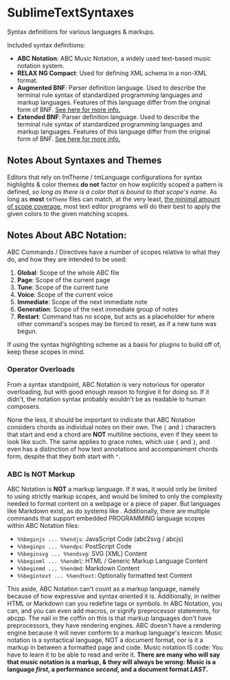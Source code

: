 # SublimeTextSyntaxes

Syntax definitions for various languages &amp; markups.

Included syntax definitions:

* **ABC Notation**: ABC Music Notation, a widely used text-based music notation system.
* **RELAX NG Compact**: Used for defining XML schema in a non-XML format.
* **Augmented BNF**: Parser definition language. Used to describe the terminal rule syntax of standardized programming languages and markup languages. Features of this language differ from the original form of BNF. [See here for more info.](https://tools.ietf.org/rfc/rfc5234.txt)
* **Extended BNF**: Parser definition language. Used to describe the terminal rule syntax of standardized programming languages and markup languages. Features of this language differ from the original form of BNF. [See here for more info.](http://www.cl.cam.ac.uk/~mgk25/iso-14977.pdf)

## Notes About Syntaxes and Themes

Editors that rely on tmTheme / tmLanguage configurations for syntax highlights &amp; color themes **do not** factor on how explicitly scoped a pattern is defined, _so long as there is a color that is bound to that scope's name._ As long as **most** `tmTheme` files can match, at the very least, [the minimal amount of scope coverage](http://www.sublimetext.com/docs/3/scope_naming.html#color_schemes), most text editor programs will do their best to apply the given colors to the given matching scopes.

## Notes About ABC Notation:

ABC Commands / Directives have a number of scopes relative to what they do, and how they are intended to be used:

1. **Global**: Scope of the whole ABC file
2. **Page**: Scope of the current page
3. **Tune**: Scope of the current tune
4. **Voice**: Scope of the current voice
5. **Immediate**: Scope of the next immediate note
6. **Generation**: Scope of the next immediate group of notes
7. **Restart**: Command has no scope, but acts as a placeholder for where other command's scopes may be forced to reset, as if a new tune was begun.

If using the syntax highlighting scheme as a basis for plugins to build off of, keep these scopes in mind.

### Operator Overloads

From a syntax standpoint, ABC Notation is very notorious for operator overloading, but with good enough reason to forgive it for doing so. If it didn't, the notation syntax probably wouldn't be as readable to human composers.

None the less, it should be important to indicate that ABC Notation considers chords as individual notes on their own. The `[` and `]` characters that start and end a chord are **NOT** multiline sections, even if they seem to look like such. The same applies to grace notes, which use `{` and `}`, and even has a distinction of how text annotations and accompaniment chords form, despite that they both start with `"`.

### ABC Is **NOT** Markup

ABC Notation is **NOT** a markup language. If it was, it would only be limited to using strictly markup scopes, and would be limited to only the complexity needed to format content on a webpage or a piece of paper. But languages like Markdown exist, as do systems like . Additionally, there are multiple commands that support embedded PROGRAMMING language scopes within ABC Notation files:

* `%%beginjs ... %%endjs`: JavaScript Code (abc2svg / abcjs)
* `%%beginps ... %%endps`: PostScript Code
* `%%beginsvg ... %%endsvg`: SVG [XML] Content
* `%%beginml ... %%endml`: HTML / Generic Markup Language Content
* `%%beginmd ... %%endmd`: Markdown Content
* `%%begintext ... %%endtext`: Optionally formatted text Content

This aside, ABC Notation can't count as a markup language, namely because of how expressive and syntax oriented it is. Additionally, in neither HTML or Markdown can you redefine tags or symbols. In ABC Notation, you can, and you can even add macros, or signify preprocessor statements, for abcpp. The nail in the coffin on this is that markup languages don't have preprocessors, they have rendering engines. ABC doesn't have a rendering engine because it will never conform to a markup language's lexicon: Music notation is a syntactical language, NOT a document format, nor is it a markup in between a formatted page and code. Music notation IS code: You have to learn it to be able to read and write it. **There are many who will say that music notation is a markup, & they will always be wrong: Music is a language _first_, a performance _second_, and a document format _LAST_.**


